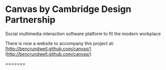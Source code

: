 Canvas by Cambridge Design Partnership
======

Social multimedia interaction software platform to fit the modern workplace

There is now a website to accompany this project at: [http://bencrundwell.github.com/canvas/] (http://bencrundwell.github.com/canvas/)

=======